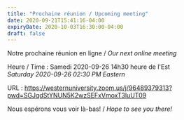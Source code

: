 ```yaml
---
title: "Prochaine réunion / Upcoming meeting"
date: 2020-09-21T15:41:16-04:00
expiryDate: 2020-10-03T16:30:00-04:00
draft: false
---
```


Notre prochaine réunion en ligne / _Our next online meeting_

Heure / Time
: Samedi 2020-09-26 14h30 heure de l'Est  
  _Saturday 2020-09-26 02:30 PM Eastern_

URL
: https://westernuniversity.zoom.us/j/96489379313?pwd=SGJqdStYNUN5K2wzSEFxVmoxT3luUT09

<!--more-->

Nous espérons vous voir là-bas! / _Hope to see you there!_
